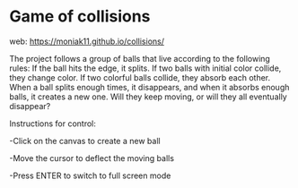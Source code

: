 # Game of collisions

web: https://moniak11.github.io/collisions/

The project follows a group of balls that live according to the following rules: If the ball hits the edge, it splits. If two balls with initial color collide, they change color. If two colorful balls collide, they absorb each other. When a ball splits enough times, it disappears, and when it absorbs enough balls, it creates a new one. Will they keep moving, or will they all eventually disappear?


Instructions for control:



-Click on the canvas to create a new ball



-Move the cursor to deflect the moving balls



-Press ENTER to switch to full screen mode

